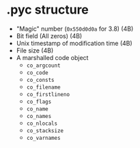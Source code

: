 # .pyc structure
* "Magic" number (`0x550d0d0a` for 3.8) (4B)
* Bit field (All zeros)                 (4B)
* Unix timestamp of modification time   (4B)
* File size                             (4B)
* A marshalled code object
    * `co_argcount`
    * `co_code`
    * `co_consts`
    * `co_filename`
    * `co_firstlineno`
    * `co_flags`
    * `co_name`
    * `co_names`
    * `co_nlocals`
    * `co_stacksize`
    * `co_varnames`